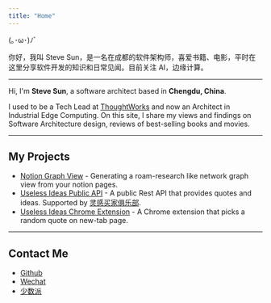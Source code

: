 ```yaml
---
title: "Home"
---
```


(｡･ω･)ﾉﾞ

你好，我叫 Steve Sun，是一名在成都的软件架构师，喜爱书籍、电影，平时在这里分享软件开发的知识和日常见闻。目前关注 AI，边缘计算。

---

Hi, I'm **Steve Sun**, a software architect based in **Chengdu, China**.

I used to be a Tech Lead at [ThoughtWorks](https://www.thoughtworks.com/) and now an Architect in Industrial Edge Computing. On this site, I share my views and findings on Software Architecture design, reviews of best-selling books and movies.

---

## My Projects

- [Notion Graph View](https://github.com/stevedsun/notion-graph-view) - Generating a roam-research like network graph view from your notion pages.
- [Useless Ideas Public API](https://q24.io/useless) - A public Rest API that provides quotes and ideas. Supported by [灵感买家俱乐部](https://club.q24.io/).
- [Useless Ideas Chrome Extension](https://github.com/stevedsun/useless-idea-chrome-extension) - A Chrome extension that picks a random quote on new-tab page.

---

## Contact Me

- [Github](https://github.com/stevedsun)
- [Wechat](https://mp.weixin.qq.com/s/zSNl-n4B9l9wyZYGVcnVJw)
- [少数派](https://sspai.com/u/radiowave/overview)
